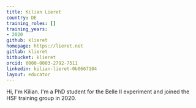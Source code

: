 ```yaml
---
title: Kilian Lieret
country: DE
training_roles: []
training_years:
- 2020
github: klieret
homepage: https://lieret.net
gitlab: klieret
bitbucket: klieret
orcid: 0000-0003-2792-7511
linkedin: kilian-lieret-0b0667104
layout: educator
---
```

Hi, I'm Kilian. I'm a PhD student for the Belle II experiment and joined the HSF training group in 2020.
